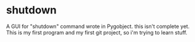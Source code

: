 shutdown
========

A GUI for "shutdown" command wrote in Pygobject. this isn't complete yet.
This is my first program and my first git project, so i'm trying to learn stuff.


